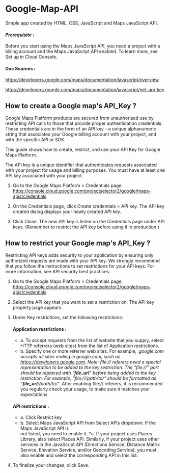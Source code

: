# Google-Map-API

Simple app created by HTML, CSS, JavaScript and Maps JavaScript API.

#### _Prerequisite_ :

Before you start using the Maps JavaScript API, you need a project with a billing account and the Maps JavaScript API enabled. To learn more, see Set up in Cloud Console.

#### Doc Sources :

https://developers.google.com/maps/documentation/javascript/overview

https://developers.google.com/maps/documentation/javascript/get-api-key

## How to create a Google map's API_Key ?

Google Maps Platform products are secured from unauthorized use by restricting API calls to those that provide proper authentication credentials. These credentials are in the form of an API key - a unique alphanumeric string that associates your Google billing account with your project, and with the specific API or SDK.

This guide shows how to create, restrict, and use your API Key for Google Maps Platform.

The API key is a unique identifier that authenticates requests associated with your project for usage and billing purposes. You must have at least one API key associated with your project.

1. Go to the Google Maps Platform > Credentials page.
   https://console.cloud.google.com/projectselector2/google/maps-apis/credentials

2. On the Credentials page, click Create credentials > API key.
   The API key created dialog displays your newly created API key.

3. Click Close.
   The new API key is listed on the Credentials page under API keys.
   (Remember to restrict the API key before using it in production.)

## How to restrict your Google map's API_Key ?


Restricting API keys adds security to your application by ensuring only authorized requests are made with your API key. We strongly recommend that you follow the instructions to set restrictions for your API keys. For more information, see API security best practices.


1. Go to the Google Maps Platform > Credentials page.
   https://console.cloud.google.com/projectselector2/google/maps-apis/credentials

2. Select the API key that you want to set a restriction on. The API key property page appears.
3. Under Key restrictions, set the following restrictions:

   #### Application restrictions :

   * a. To accept requests from the list of website that you supply, select HTTP
   referrers (web sites) from the list of Application restrictions.
   * b. Specify one or more referrer web sites. For example, _.google.com accepts all
   sites ending in google.com, such as https://developers.google.com.
   Note: file:// referers need a special representation to be added to the key restriction. The "file://" part should be replaced with "**file_url**" before being added to the key restriction. For example, "file:///path/to/" should be formatted as "**file_url**//path/to/_". After enabling file:// referers, it is recommended you regularly check your usage, to make sure it matches your expectations.

   #### API restrictions :

   * a. Click Restrict key
   * b. Select Maps JavaScript API from Select APIs dropdown. If the Maps JavaScript API is  
    not listed, you need to enable it.
   *c. If your project uses Places Library, also select Places API. Similarly, if your
   project uses other services in the JavaScript API (Directions Service, Distance Matrix Service, Elevation Service, and/or Geocoding Service), you must also enable and select the corresponding API in this list.

4. To finalize your changes, click Save.
